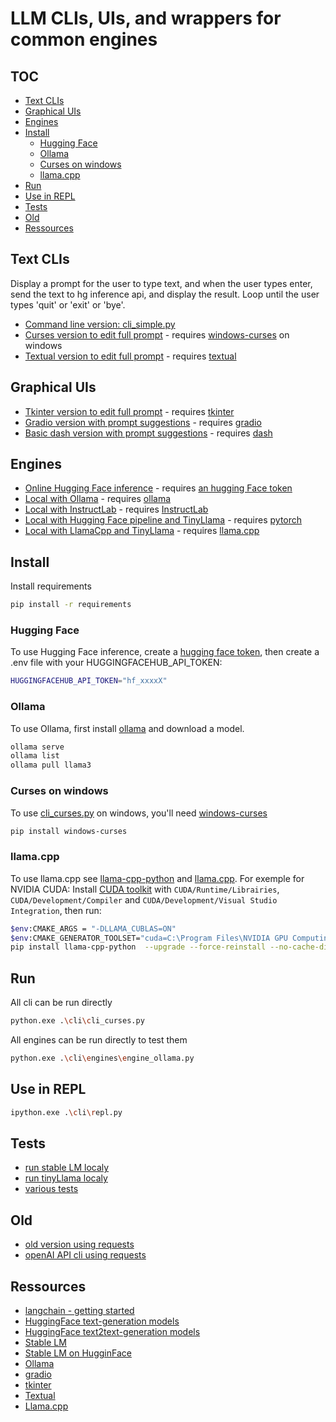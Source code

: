 # LLM CLIs, UIs, and wrappers for common engines <!-- omit in toc -->

## TOC <!-- omit in toc -->

- [Text CLIs](#text-clis)
- [Graphical UIs](#graphical-uis)
- [Engines](#engines)
- [Install](#install)
  - [Hugging Face](#hugging-face)
  - [Ollama](#ollama)
  - [Curses on windows](#curses-on-windows)
  - [llama.cpp](#llamacpp)
- [Run](#run)
- [Use in REPL](#use-in-repl)
- [Tests](#tests)
- [Old](#old)
- [Ressources](#ressources)


## Text CLIs

Display a prompt for the user to type text, and when the user types enter, send the text to hg inference api, and display the result. 
Loop until the user types 'quit' or 'exit' or 'bye'.

- [Command line version: cli_simple.py](./cli/cli_simple.py)
- [Curses version to edit full prompt](./cli/cli_curses.py) - requires [windows-curses](https://pypi.org/project/windows-curses/) on windows
- [Textual version to edit full prompt](./cli/cli_textual.py) - requires [textual](https://github.com/Textualize/textual)

## Graphical UIs
- [Tkinter version to edit full prompt](./cli/gui_tkinter.py) - requires [tkinter](https://docs.python.org/3/library/tkinter.html)
- [Gradio version with prompt suggestions](./cli/gui_gradio.py) - requires [gradio](https://www.gradio.app/)
- [Basic dash version with prompt suggestions](./cli/gui_dash.py) - requires [dash](https://dash.plotly.com/)

## Engines
- [Online Hugging Face inference](./cli/engines/engine_hg.py) - requires [an hugging Face token](#hugging-face)
- [Local with Ollama](./cli/engines/engine_ollama.py) - requires [ollama](#ollama)
- [Local with InstructLab](./cli/engines/engine_instructlab.py) - requires [InstructLab](https://github.com/instructlab/instructlab)
- [Local with Hugging Face pipeline and TinyLlama](./cli/engines/engine_pipeline.py) - requires [pytorch](https://pytorch.org/get-started/locally/)
- [Local with LlamaCpp and TinyLlama](./cli/engines/engine_llamacpp.py) - requires [llama.cpp](#llamacpp)
 

## Install

Install requirements
```sh
pip install -r requirements
```

### Hugging Face 
To use Hugging Face inference, create a [hugging face token](https://huggingface.co/settings/tokens), then create a .env file with your HUGGINGFACEHUB_API_TOKEN:
```sh
HUGGINGFACEHUB_API_TOKEN="hf_xxxxX"
```

### Ollama

To use Ollama, first install [ollama](https://ollama.com/) and download a model.
```sh
ollama serve
ollama list
ollama pull llama3
```

### Curses on windows
To use [cli_curses.py](./cli/cli_curses.py) on windows, you'll need [windows-curses](https://pypi.org/project/windows-curses/)

```sh
pip install windows-curses
```


### llama.cpp
To use llama.cpp see [llama-cpp-python](https://llama-cpp-python.readthedocs.io/en/latest/) and [llama.cpp](https://github.com/ggerganov/llama.cpp#build). For exemple for NVIDIA CUDA:
Install [CUDA toolkit](https://developer.nvidia.com/cuda-downloads) with `CUDA/Runtime/Librairies`, `CUDA/Development/Compiler` and `CUDA/Development/Visual Studio Integration`, then run:

```sh
$env:CMAKE_ARGS = "-DLLAMA_CUBLAS=ON"
$env:CMAKE_GENERATOR_TOOLSET="cuda=C:\Program Files\NVIDIA GPU Computing Toolkit\CUDA\v12.3"
pip install llama-cpp-python  --upgrade --force-reinstall --no-cache-dir
```

## Run

All cli can be run directly

```sh
python.exe .\cli\cli_curses.py
```

All engines can be run directly to test them
```sh
python.exe .\cli\engines\engine_ollama.py
```

## Use in REPL
```sh
ipython.exe .\cli\repl.py
```

## Tests
- [run stable LM localy](./test/test-local-stable-lm.py)
- [run tinyLlama localy](./test/test-local-tinyllama.py)
- [various tests](./test/)

## Old
- [old version using requests](./old/hgcli-requests.py)
- [openAI API cli using requests](./old/openaicli.py)

## Ressources
- [langchain - getting started](https://python.langchain.com/en/latest/modules/models/llms/getting_started.html)
- [HuggingFace text-generation models](https://huggingface.co/models?pipeline_tag=text-generation)
- [HuggingFace text2text-generation models](https://huggingface.co/models?pipeline_tag=text2text-generation)
- [Stable LM](https://github.com/Stability-AI/StableLM)
- [Stable LM on HugginFace](https://huggingface.co/stabilityai/stablelm-tuned-alpha-7b)
- [Ollama](https://ollama.com/)
- [gradio](https://www.gradio.app/)
- [tkinter](https://docs.python.org/3/library/tkinter.html)
- [Textual](https://textual.textualize.io/)
- [Llama.cpp](https://github.com/ggerganov/llama.cpp)